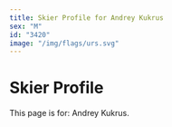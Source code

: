 ```yaml
---
title: Skier Profile for Andrey Kukrus
sex: "M"
id: "3420"
image: "/img/flags/urs.svg" 
---
```


# Skier Profile

This page is for: Andrey Kukrus.
    